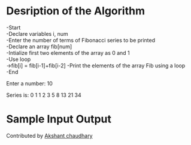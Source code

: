 # Desription of the Algorithm<br/>
-Start<br/>
-Declare variables i, num<br/>
-Enter the number of terms of Fibonacci series to be printed<br/>
-Declare an array fib[num]<br/>
-Intialize first two elements of the array as 0 and 1<br/>
-Use loop<br/>
->fib[i] = fib[i-1]+fib[i-2]
-Print the elements of the array Fib using a loop<br/>
-End

Enter a number: 10<br/>

Series is: 0 1 1 2 3 5 8 13 21 34<br/>

# Sample Input Output<br/>
Contributed by [Akshant chaudhary](https://github.com/akshantchaudhary09)